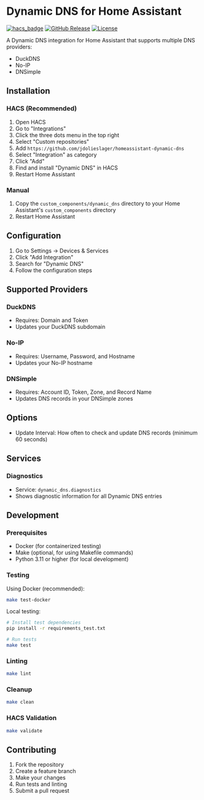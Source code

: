 # Dynamic DNS for Home Assistant

[![hacs_badge](https://img.shields.io/badge/HACS-Default-41BDF5.svg)](https://github.com/hacs/integration)
[![GitHub Release][releases-shield]][releases]
[![License][license-shield]](LICENSE)

A Dynamic DNS integration for Home Assistant that supports multiple DNS providers:

- DuckDNS
- No-IP
- DNSimple

## Installation

### HACS (Recommended)

1. Open HACS
2. Go to "Integrations"
3. Click the three dots menu in the top right
4. Select "Custom repositories"
5. Add `https://github.com/jdolieslager/homeassistant-dynamic-dns`
6. Select "Integration" as category
7. Click "Add"
8. Find and install "Dynamic DNS" in HACS
9. Restart Home Assistant

### Manual

1. Copy the `custom_components/dynamic_dns` directory to your Home Assistant's `custom_components` directory
2. Restart Home Assistant

## Configuration

1. Go to Settings -> Devices & Services
2. Click "Add Integration"
3. Search for "Dynamic DNS"
4. Follow the configuration steps

## Supported Providers

### DuckDNS
- Requires: Domain and Token
- Updates your DuckDNS subdomain

### No-IP
- Requires: Username, Password, and Hostname
- Updates your No-IP hostname

### DNSimple
- Requires: Account ID, Token, Zone, and Record Name
- Updates DNS records in your DNSimple zones

## Options

- Update Interval: How often to check and update DNS records (minimum 60 seconds)

## Services

### Diagnostics
- Service: `dynamic_dns.diagnostics`
- Shows diagnostic information for all Dynamic DNS entries

## Development

### Prerequisites

- Docker (for containerized testing)
- Make (optional, for using Makefile commands)
- Python 3.11 or higher (for local development)

### Testing

Using Docker (recommended):
```bash
make test-docker
```

Local testing:
```bash
# Install test dependencies
pip install -r requirements_test.txt

# Run tests
make test
```

### Linting
```bash
make lint
```

### Cleanup
```bash
make clean
```

### HACS Validation
```bash
make validate
```

## Contributing

1. Fork the repository
2. Create a feature branch
3. Make your changes
4. Run tests and linting
5. Submit a pull request

[releases-shield]: https://img.shields.io/github/release/jdolieslager/homeassistant-dynamic-dns.svg
[releases]: https://github.com/jdolieslager/homeassistant-dynamic-dns/releases
[license-shield]: https://img.shields.io/github/license/jdolieslager/homeassistant-dynamic-dns.svg 